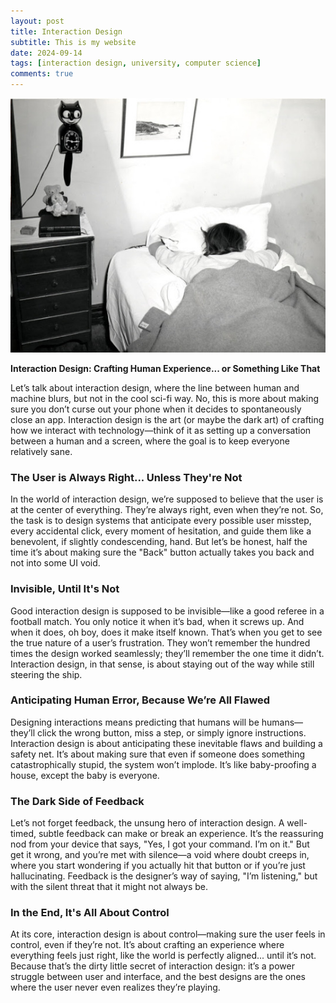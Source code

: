 ```yaml
---
layout: post
title: Interaction Design
subtitle: This is my website
date: 2024-09-14
tags: [interaction design, university, computer science]
comments: true
---
```


<img src="/img/female student sleeps in bed.jpeg" alt="A female student sleeping in bed">

**Interaction Design: Crafting Human Experience... or Something Like That**

Let’s talk about interaction design, where the line between human and machine blurs, but not in the cool sci-fi way. No, this is more about making sure you don’t curse out your phone when it decides to spontaneously close an app. Interaction design is the art (or maybe the dark art) of crafting how we interact with technology—think of it as setting up a conversation between a human and a screen, where the goal is to keep everyone relatively sane.

### The User is Always Right... Unless They're Not

In the world of interaction design, we’re supposed to believe that the user is at the center of everything. They’re always right, even when they’re not. So, the task is to design systems that anticipate every possible user misstep, every accidental click, every moment of hesitation, and guide them like a benevolent, if slightly condescending, hand. But let’s be honest, half the time it’s about making sure the "Back" button actually takes you back and not into some UI void.

### Invisible, Until It's Not

Good interaction design is supposed to be invisible—like a good referee in a football match. You only notice it when it’s bad, when it screws up. And when it does, oh boy, does it make itself known. That’s when you get to see the true nature of a user’s frustration. They won’t remember the hundred times the design worked seamlessly; they’ll remember the one time it didn’t. Interaction design, in that sense, is about staying out of the way while still steering the ship.

### Anticipating Human Error, Because We’re All Flawed

Designing interactions means predicting that humans will be humans—they’ll click the wrong button, miss a step, or simply ignore instructions. Interaction design is about anticipating these inevitable flaws and building a safety net. It’s about making sure that even if someone does something catastrophically stupid, the system won’t implode. It’s like baby-proofing a house, except the baby is everyone.

### The Dark Side of Feedback

Let’s not forget feedback, the unsung hero of interaction design. A well-timed, subtle feedback can make or break an experience. It’s the reassuring nod from your device that says, "Yes, I got your command. I’m on it." But get it wrong, and you’re met with silence—a void where doubt creeps in, where you start wondering if you actually hit that button or if you’re just hallucinating. Feedback is the designer’s way of saying, "I’m listening," but with the silent threat that it might not always be.

### In the End, It's All About Control

At its core, interaction design is about control—making sure the user feels in control, even if they’re not. It’s about crafting an experience where everything feels just right, like the world is perfectly aligned... until it’s not. Because that’s the dirty little secret of interaction design: it’s a power struggle between user and interface, and the best designs are the ones where the user never even realizes they’re playing.

